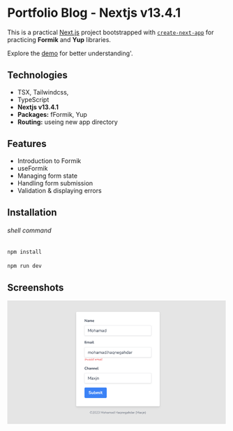 # Portfolio Blog - Nextjs v13.4.1

This is a practical [Next.js](https://nextjs.org/) project bootstrapped with [`create-next-app`](https://github.com/vercel/next.js/tree/canary/packages/create-next-app) for practicing **Formik** and **Yup** libraries.

Explore the [demo](https://maxjn-formik-tut.vercel.app/) for better understanding'.

## Technologies

- TSX, Tailwindcss,
- TypeScript
- **Nextjs v13.4.1**
- **Packages:** fFormik, Yup
- **Routing:** useing new app directory

## Features

- Introduction to Formik
- useFormik
- Managing form state
- Handling form submission
- Validation & displaying errors

## Installation

###### shell command

```shell
npm install

npm run dev
```

## Screenshots

![Cover](./public/cover.png)
